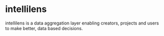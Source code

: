 # intellilens
intellilens is a data aggregation layer enabling creators, projects and users to make better, data based decisions.
